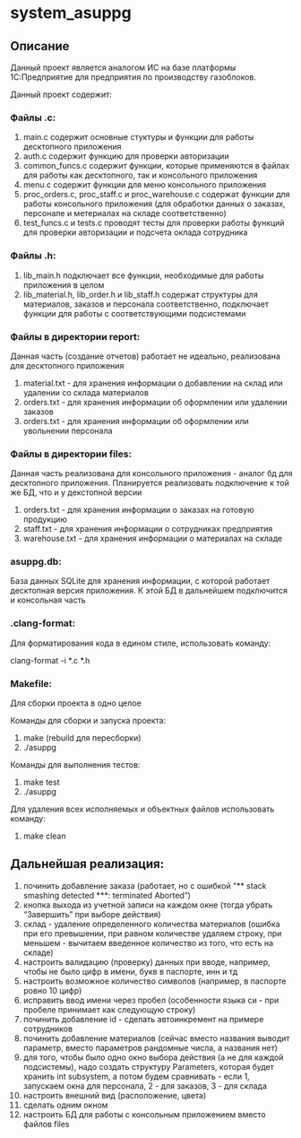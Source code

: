 # system_asuppg

## Описание
Данный проект является аналогом ИС на базе платформы 1С:Предприятие для предприятия по производству газоблоков.

Данный проект содержит:

### Файлы .c:
1. main.c содержит основные стуктуры и функции для работы десктопного приложения
2. auth.c содержит функцию для проверки авторизации
3. common_funcs.c содержит функции, которые применяются в файлах для работы как десктопного, так и консольного приложения
4. menu.c содержит функции для меню консольного приложения
5. proc_orders.c, proc_staff.c и proc_warehouse.c содержат функции для работы консольного приложения (для обработки данных о заказах, персонале и метериалах на складе соответственно)
6. test_funcs.c и tests.c проводят тесты для проверки работы функций для проверки авторизации и подсчета оклада сотрудника

### Файлы .h:
1. lib_main.h подключает все функции, необходимые для работы приложения в целом
2. lib_material.h, lib_order.h и lib_staff.h содержат структуры для материалов, заказов и персонала соответственно, подключает функции для работы с соответствующими подсистемами

### Файлы в директории report:
Данная часть (создание отчетов) работает не идеально, реализована для десктопного приложения
1. material.txt - для хранения информации о добавлении на склад или удалении со склада материалов
2. orders.txt - для хранения информации об оформлении или удалении заказов
3. orders.txt - для хранения информации об оформлении или увольнении персонала

### Файлы в директории files:
Данная часть реализована для консольного приложения - аналог бд для десктопного приложения. Планируется реализовать подключение к той же БД, что и у декстопной версии
1. orders.txt - для хранения информации о заказах на готовую продукцию
2. staff.txt - для хранения информации о сотрудниках предприятия
3. warehouse.txt - для хранения информации о материалах на складе

### asuppg.db:
База данных SQLite для хранения информации, с которой работает десктопная версия приложения. К этой БД в дальнейшем подключится и консольная часть

### .clang-format:
Для форматирования кода в едином стиле, использовать команду:

clang-format -i *.c *.h

### Makefile:
Для сборки проекта в одно целое

Команды для сборки и запуска проекта:
1. make (rebuild для пересборки)
2. ./asuppg

Команды для выполнения тестов:
1. make test
2. ./asuppg

Для удаления всех исполняемых и объектных файлов использовать команду:
1. make clean

## Дальнейшая реализация:
1. починить добавление заказа (работает, но с ошибкой “** stack smashing detected ***: terminated Aborted”)
2. кнопка выхода из учетной записи на каждом окне (тогда убрать “Завершить” при выборе действия)
3. склад - удаление определенного количества материалов (ошибка при его превышении, при равном количестве удаляем строку, при меньшем - вычитаем введенное количество из того, что есть на складе)
4. настроить валидацию (проверку) данных при вводе, например, чтобы не было цифр в имени, букв в паспорте, инн и тд
5. настроить возможное количество символов (например, в паспорте ровно 10 цифр)
6. исправить ввод имени через пробел (особенности языка си - при пробеле принимает как следующую строку)
7. починить добавление id - сделать автоинкремент на примере сотрудников
8. починить добавление материалов (сейчас вместо названия выводит параметр, вместо параметров рандомные числа, а названия нет)
9. для того, чтобы было одно окно выбора действия (а не для каждой подсистемы), надо создать структуру Parameters, которая будет хранить int subsystem, а потом будем сравнивать - если 1, запускаем окна для персонала, 2 - для заказов, 3 - для склада
10. настроить внешний вид (расположение, цвета)
11. сделать одним окном
12. настроить БД для работы с консольным приложением вместо файлов files
